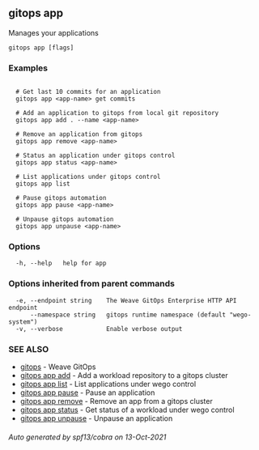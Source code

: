 ## gitops app

Manages your applications

```
gitops app [flags]
```

### Examples

```

  # Get last 10 commits for an application
  gitops app <app-name> get commits

  # Add an application to gitops from local git repository
  gitops app add . --name <app-name>

  # Remove an application from gitops
  gitops app remove <app-name>

  # Status an application under gitops control
  gitops app status <app-name>

  # List applications under gitops control
  gitops app list

  # Pause gitops automation
  gitops app pause <app-name>

  # Unpause gitops automation
  gitops app unpause <app-name>
```

### Options

```
  -h, --help   help for app
```

### Options inherited from parent commands

```
  -e, --endpoint string    The Weave GitOps Enterprise HTTP API endpoint
      --namespace string   gitops runtime namespace (default "wego-system")
  -v, --verbose            Enable verbose output
```

### SEE ALSO

* [gitops](gitops.md)	 - Weave GitOps
* [gitops app add](gitops_app_add.md)	 - Add a workload repository to a gitops cluster
* [gitops app list](gitops_app_list.md)	 - List applications under wego control
* [gitops app pause](gitops_app_pause.md)	 - Pause an application
* [gitops app remove](gitops_app_remove.md)	 - Remove an app from a gitops cluster
* [gitops app status](gitops_app_status.md)	 - Get status of a workload under wego control
* [gitops app unpause](gitops_app_unpause.md)	 - Unpause an application

###### Auto generated by spf13/cobra on 13-Oct-2021
